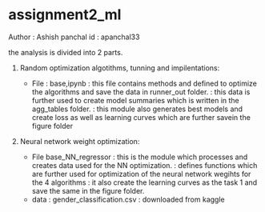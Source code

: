 # assignment2_ml


Author : Ashish panchal
id : apanchal33

the analysis is divided into 2 parts.


1. Random optimization algotithms, tunning and impilentations:
    - File : base,ipynb
    : this file contains methods and defined to optimize the algorithms and save the data in  runner_out folder.
    : this data is further used to create model summaries which is written in the agg_tables folder.
    : this module also generates best models and create loss as well as learning curves which are further savein the figure folder
    
2. Neural network weight optimization:
    - File base_NN_regressor
    : this is the module which processes and creates data used for the NN optimization.
    : defines functions which are further used for optimization of the neural network wegihts for the 4 algorithms
    : it also create the learning curves as the task 1 and save the same in the figure folder.
    - data : gender_classification.csv : downloaded from kaggle